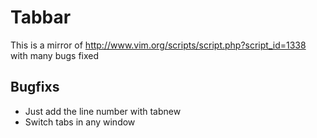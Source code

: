 Tabbar
======
This is a mirror of http://www.vim.org/scripts/script.php?script_id=1338 with many bugs fixed

Bugfixs
-------
* Just add the line number with tabnew 
* Switch tabs in any window
